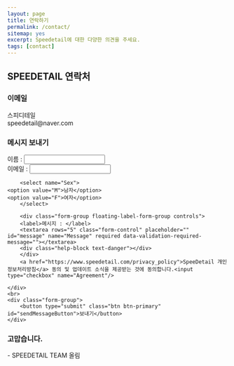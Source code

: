 ```yaml
---
layout: page
title: 연락하기
permalink: /contact/
sitemap: yes
excerpt: Speedetail에 대한 다양한 의견을 주세요.
tags: [contact]
---
```


<h2>SPEEDETAIL 연락처</h2>
<h3>이메일</h3>
<p>
스피디테일<br/>
speedetail@naver.com
</p>
<h3>메시지 보내기</h3>

<form name="sentMessage" id="contactForm" novalidate action="https://simple-form.com/speedetail2@gmail.com" method="post">
    <input type="hidden" name="_subject" value="www.speedetail.com에서 새로운 연락이 왔습니다." />
    <input type="hidden" name="redirectURL" value="http://www.speedetail.com/contact/success" />
    <div class="control-group">
        <div class="form-group floating-label-form-group controls">
        <label>이름 : </label>
        <input type="text" class="form-control" placeholder="" id="name" name="Name" required data-validation-required-message="">
        <div class="help-block text-danger"></div>
        </div>
        <div class="form-group floating-label-form-group controls">
        <label>이메일 : </label>
        <input type="email" class="form-control" placeholder="" id="Email" name="email" required data-validation-validemail-message="" data-validation-required-message="">
        <div class="help-block text-danger"></div>
        </div>

        <select name="Sex">
	<option value="M">남자</option>
	<option value="F">여자</option>
        </select>
        
        <div class="form-group floating-label-form-group controls">
        <label>메시지 : </label>
        <textarea rows="5" class="form-control" placeholder="" id="message" name="Message" required data-validation-required-message=""></textarea>
        <div class="help-block text-danger"></div>
        </div>
        <a href="https://www.speedetail.com/privacy_policy">SpeeDetail 개인정보처리방침</a> 동의 및 업데이트 소식을 제공받는 것에 동의합니다.<input type="checkbox" name="Agreement"/>

    </div>
    <br>
    <div class="form-group">
        <button type="submit" class="btn btn-primary" id="sendMessageButton">보내기</button>
    </div>
</form>

<h3>고맙습니다.</h3>
<p>- SPEEDETAIL TEAM 올림</p>
